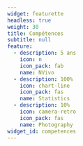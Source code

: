 ```yaml
---
widget: featurette
headless: true
weight: 30
title: Compétences
subtitle: null
feature:
  - description: 5 ans
    icon: n
    icon_pack: fab
    name: NVivo
  - description: 100%
    icon: chart-line
    icon_pack: fas
    name: Statistics
  - description: 10%
    icon: camera-retro
    icon_pack: fas
    name: Photography
widget_id: competences
---
```

